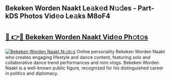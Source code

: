 ## Bekeken Worden Naakt Le𝚊k𝚎d N𝚞𝚍es - Part-kDS Photos Vid𝚎o Le𝚊ks M8oF4

# <h2><a href="http://fb5f6d.evod.top/?m=Bekeken+Worden+Naakt">🔗 👉🔴 Bekeken Worden Naakt Vid𝚎o Ph𝚘t𝚘s</a></h2>

[![Bekeken Worden Naakt N𝚞d𝚎s](https://i.imgur.com/8V9OHl7.gif)](http://fb5f6d.evod.top/?m=Bekeken+Worden+Naakt)
Online personality Bekeken Worden Naakt who creates engaging lifestyle and dance content, featuring solo and collaborative dance trend performances and mini vlogs. Bekeken Worden Naakt is a well-known public figure, recognized for his distinguished career in politics and diplomacy. 
